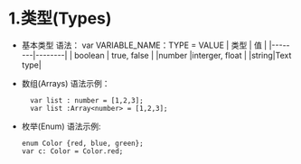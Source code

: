 # 1.类型(Types)
- 基本类型
	语法： var VARIABLE_NAME：TYPE = VALUE
    | 类型 | 值 |
|--------|--------|
|     boolean   |   true, false     |
|number			|interger, float	|
|string|Text type|

- 数组(Arrays)
	语法示例：
    ```
      var list : number = [1,2,3];
      var list :Array<number> = [1,2,3];
	```
- 枚举(Enum)
	语法示例:
    ```
    enum Color {red, blue, green};
    var c: Color = Color.red;
	```